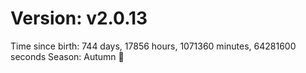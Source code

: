 # Version: v2.0.13
Time since birth: 744 days, 17856 hours, 1071360 minutes, 64281600 seconds
Season: Autumn 🍁

